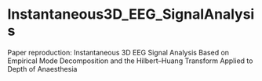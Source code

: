 # Instantaneous3D_EEG_SignalAnalysis
Paper reproduction: Instantaneous 3D EEG Signal Analysis Based on Empirical Mode Decomposition and the Hilbert–Huang Transform Applied to Depth of Anaesthesia
